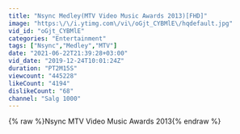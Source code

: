```yaml
---
title: "Nsync Medley(MTV Video Music Awards 2013)[FHD]"
image: "https:\/\/i.ytimg.com\/vi\/oGjt_CYBMlE\/hqdefault.jpg"
vid_id: "oGjt_CYBMlE"
categories: "Entertainment"
tags: ["Nsync","Medley","MTV"]
date: "2021-06-22T21:39:28+03:00"
vid_date: "2019-12-24T10:01:24Z"
duration: "PT2M15S"
viewcount: "445228"
likeCount: "4194"
dislikeCount: "68"
channel: "Salg 1000"
---
```

{% raw %}Nsync MTV Video Music Awards 2013{% endraw %}
